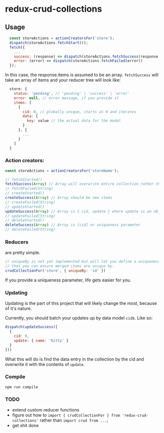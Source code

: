 # redux-crud-collections


## Usage

```javascript
  const storeActions = actionCreatorsFor('store');
  dispatch(storeActions.fetchStart());
  fetch({
    ...
    success: (response) => dispatch(storeActions.fetchSuccess(response.items)),
    error: (error) => dispatch(storeActions.fetchFailed(error))
  });
```

In this case, the response.items is assumed to be an array. `fetchSuccess` will take an array of items and your reducer tree will look like:

```javascript
  store: {
    status: 'pending', // 'pending' | 'success' | 'error'
    error: null, // error message, if you provide it
    items: [
      {
        cid: 0, // globally unique, starts at 0 and iterates
        data: {
          key: value // the actual data for the model
        }
      }, {
        ...
      }
    ]
  }
```

### Action creators:
```javascript
const storeActions = actionCreatorsFor('storeName');

// fetchStarted()
fetchSuccess(Array) // Array will overwrite entire collection rather than merge (for now)
// fetchFailed(String)
// createStarted()
createSuccess(Array) // Array should be new items
// createFailed(String)
// updateStarted()
updateSuccess(Array) // Array is { cid, update } where update is an object to merge (see below)
// updateFailed(String)
// deleteStarted()
deleteSuccess(Array) // Array is [cid] or uniqueness parameter
// deleteFailed(String)
```

### Reducers

are pretty simple.

```javascript
// uniqueBy is not yet implemented but will let you define a uniqueness parameter
// that you can ensure merged items are unique by.
crudCollectionFor('store', { uniqueBy: 'id' })
```

If you provide a uniqueness parameter, life gets easier for you.


### Updating

Updating is the part of this project that will likely change the most, because of it's nature.

Currently, you should batch your updates up by data model `cid`s. Like so:

```javascript
dispatch(updateSuccess([
  {
    cid: 9,
    update: { name: 'Kitty' }
  }
]))
```

What this will do is find the data entry in the collection by the cid and overwrite it with the contents of `update`.


### Compile

`npm run compile`

### TODO

- extend custom reducer functions
- figure out how to `import { crudCollectionFor } from 'redux-crud-collections'` rather than `import crud from ...`;
- get shit done
